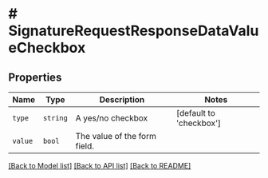 # # SignatureRequestResponseDataValueCheckbox



## Properties

Name | Type | Description | Notes
------------ | ------------- | ------------- | -------------
| `type` | ```string``` |  A yes/no checkbox  |  [default to 'checkbox'] |
| `value` | ```bool``` |  The value of the form field.  |  |

[[Back to Model list]](../../README.md#models) [[Back to API list]](../../README.md#endpoints) [[Back to README]](../../README.md)
